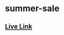 # summer-sale

## [ Live Link]([https://classroom.github.com/a/uicCJkDQ](https://mehedy-tanvir.github.io/summer-sale/))


